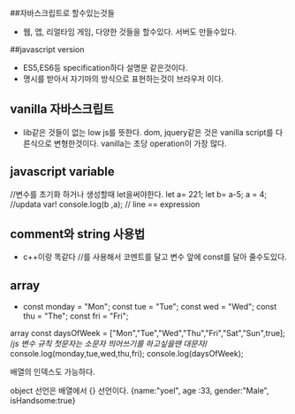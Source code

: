 ##자바스크립트로 할수있는것들
* 웹, 앱, 리얼타임 게임, 다양한 것들을 할수있다. 서버도 만들수있다. 

##javascript version
* ES5,ES6등 specification하다 설명문 같은것이다.
* 명시를 받아서 자기마의 방식으로 표현하는것이 브라우저 이다. 

## vanilla 자바스크립트
* lib같은 것들이 없는 low js를 뜻한다. dom, jquery같은 것은 vanilla script를 다른식으로 변형한것이다. vanilla는 초당 operation이 가장 많다. 


## javascript variable
//변수를 초기화 하거나 생성할때 let을써야한다.
let a= 221;
let b= a-5;
a = 4; //updata var!
console.log(b ,a);
// line == expression 

## comment와 string 사용법
* c++이랑 똑같다 //를 사용해서 코멘트를 달고 변수 앞에 const를 달아 줄수도있다.

## array
* const monday = "Mon";
const tue = "Tue";
const wed = "Wed";
const thu = "The";
const fri = "Fri"; 

array
const daysOfWeek = ["Mon","Tue","Wed","Thu","Fri","Sat","Sun",true];
/*js 변수 규칙 첫문자는 소문자
띄어쓰기를 하고싶을땐 대문자*/
console.log(monday,tue,wed,thu,fri);
console.log(daysOfWeek);

배열의 인덱스도 가능하다. 

object 선언은 배열에서 {} 선언이다.
{name:"yoel",
age :33,
gender:"Male",
isHandsome:true}
